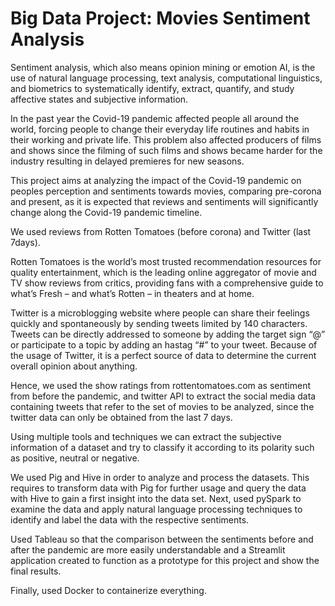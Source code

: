 # Big Data Project: Movies Sentiment Analysis

Sentiment analysis, which also means opinion mining or emotion AI, is the use of natural language processing, text analysis, computational linguistics, and biometrics to systematically identify, extract, quantify, and study affective states and subjective information. 

In the past year the Covid-19 pandemic affected people all around the world, forcing people to change their everyday life routines and habits in their working and private life. This problem also affected producers of films and shows since the filming of such films and shows became harder for the industry resulting in delayed premieres for new seasons.

This project aims at analyzing the impact of the Covid-19 pandemic on peoples perception and sentiments towards movies, comparing pre-corona and present, as it is expected that reviews and sentiments will significantly change along the Covid-19 pandemic timeline.

We used reviews from Rotten Tomatoes (before corona) and Twitter (last 7days).

Rotten Tomatoes is the world’s most trusted recommendation resources for quality entertainment, which is the leading online aggregator of movie and TV show reviews from critics, providing fans with a comprehensive guide to what’s Fresh – and what’s Rotten – in theaters and at home. 

Twitter is a microblogging website where people can share their feelings quickly and spontaneously by sending tweets limited by 140 characters. Tweets can be directly addressed to someone by adding the target sign “@” or participate to a topic by adding an hastag “#” to your tweet. Because of the usage of Twitter, it is a perfect source of data to determine the current overall opinion about anything.

Hence, we used the show ratings from rottentomatoes.com as sentiment from before the pandemic, and twitter API to extract the social media data containing tweets that refer to the set of movies to be analyzed, since the twitter data can only be obtained from the last 7 days. 

Using multiple tools and techniques we can extract the subjective information of a dataset and try to classify it according to its polarity such as positive, neutral or negative. 

We used Pig and Hive in order to analyze and process the datasets. This requires to transform data with Pig for further usage and query the data with Hive to gain a first insight into the data set. Next, used pySpark to examine the data and apply natural language processing techniques to identify and label the data with the respective sentiments. 

Used Tableau so that the comparison between the sentiments before and after the pandemic are more easily understandable and a Streamlit application created to function as a prototype for this project and show the final results. 

Finally, used Docker to containerize everything.
